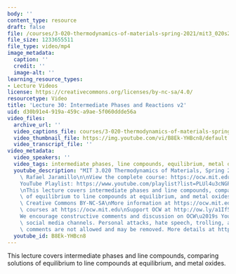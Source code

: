 ```yaml
---
body: ''
content_type: resource
draft: false
file: /courses/3-020-thermodynamics-of-materials-spring-2021/mit3_020s21_lecture_30_1080p_v2_360p_16_9.mp4
file_size: 1233655511
file_type: video/mp4
image_metadata:
  caption: ''
  credit: ''
  image-alt: ''
learning_resource_types:
- Lecture Videos
license: https://creativecommons.org/licenses/by-nc-sa/4.0/
resourcetype: Video
title: 'Lecture 30: Intermediate Phases and Reactions v2'
uid: d30b91e4-919a-459c-a9ae-5f060ddde56a
video_files:
  archive_url: ''
  video_captions_file: courses/3-020-thermodynamics-of-materials-spring-2021/mit3_020s21_lecture_30_1080p_v2_captions.vtt
  video_thumbnail_file: https://img.youtube.com/vi/B8Ek-YHBcn8/default.jpg
  video_transcript_file: ''
video_metadata:
  video_speakers: ''
  video_tags: intermediate phases, line compounds, equilibrium, metal oxides
  youtube_description: "MIT 3.020 Thermodynamics of Materials, Spring 2021\nInstructor:\
    \ Rafael Jaramillo\n\nView the complete course: https://ocw.mit.edu/sites/3020-thermodynamics-of-materials/\n\
    YouTube Playlist: https://www.youtube.com/playlist?list=PLUl4u3cNGP61g-yRbJz4ghFPJLiok1HxX\n\
    \nThis lecture covers intermediate phases and line compounds, comparing solutions\
    \ of equilibrium to line compounds at equilibrium, and metal oxides.\n\nLicense:\
    \ Creative Commons BY-NC-SA\nMore information at https://ocw.mit.edu/terms\nMore\
    \ courses at https://ocw.mit.edu\nSupport OCW at http://ow.ly/a1If50zVRlQ\n\n\
    We encourage constructive comments and discussion on OCW\u2019s YouTube and other\
    \ social media channels. Personal attacks, hate speech, trolling, and inappropriate\
    \ comments are not allowed and may be removed. More details at https://ocw.mit.edu/comments."
  youtube_id: B8Ek-YHBcn8
---
```

This lecture covers intermediate phases and line compounds, comparing solutions of equilibrium to line compounds at equilibrium, and metal oxides.